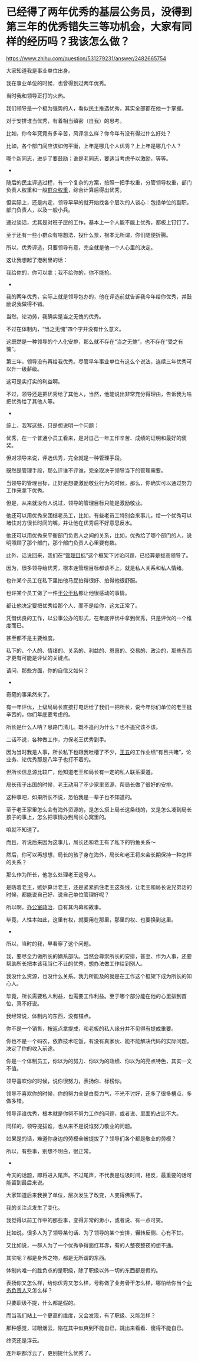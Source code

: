 # 已经得了两年优秀的基层公务员，没得到第三年的优秀错失三等功机会，大家有同样的经历吗？我该怎么做？

https://www.zhihu.com/question/531279231/answer/2482665754

大家知道我是事业单位出身。

我在事业单位的时候，也曾得到过两年优秀。

当时我和领导正打的火热。

我们领导是一个极为强势的人，看似民主推选优秀，其实全部都在他一手掌握。

对于安排谁当优秀，有着相当缜密（自我）的思考。

比如，你今年究竟有多辛苦，风评怎么样？你今年有没有得过什么好处？

比如，各个部门间应该如何平衡，上年是哪几个人优秀？上上年是哪几个人？

哪个新同志，进步了要鼓励；谁是老同志，要适当考虑予以激励，等等。

-

随后的民主评选过程，有一个复杂的方案，按照一把手权重，分管领导权重，部门负责人权重和一般[群众权重](https://www.zhihu.com/search?q=%E7%BE%A4%E4%BC%97%E6%9D%83%E9%87%8D&search_source=Entity&hybrid_search_source=Entity&hybrid_search_extra=%7B%22sourceType%22%3A%22answer%22%2C%22sourceId%22%3A2482665754%7D)，综合计算后得出优秀。

但实际上，还是内定，领导早早的就开始找各个层次的人谈心：包括单位的副职，部门负责人，以及一般小兵。

通过谈话，尤其是对班子层的工作，基本上一个人能不能上优秀，都板上钉钉了。

至于还有一些小群众有啥想法、投什么票，根本无所谓，你们随便折腾。

所以，优秀评选，只要领导有意，完全就是他一个人心里的决定。

这让我想起了港剧里的话：

我给你的，你可以拿；我不给你的，你不能抢。

-

我的两年优秀，实际上就是领导包办的，他在评选前就告诉我今年给你优秀，并鼓励说我做得不错。

当然，论功劳，我确实是当之无愧的优秀。

不过在体制内，“当之无愧”四个字并没有什么意义。

这既然是一种领导的个人化安排，那么就不存在“当之无愧”，也不存在“受之有愧”。

第三年，领导没有再给我优秀。尽管早年事业单位有这么个说法，连续三年优秀可以升一级薪级。

这可是实打实的利益啊。

不过，领导还是把优秀给了其他人，当然，他能说出非常充分得理由，告诉我为啥把优秀给了其他人等。

-

综上，我写这些，只是想说明一个问题：

优秀，在一个普通小员工看来，是对自己一年工作辛苦、成绩的证明和最好的褒奖。

但对领导来说，评选优秀，完全就是一种管理手段。

既然是管理手段，那么评谁不评谁，完全取决于领导当下的管理需要。

当领导的管理目标，正好是想要激励敬业行为的时候，那么，你确实可以通过努力工作来拿下优秀。

但是，从来就没有人说过，领导的管理目标只能是激励敬业。

他还可以用优秀来团结老员工，比如，有些老员工特别会来事儿，给一个优秀可以堵住对方很长时间的嘴，并让他在优秀后不好意思反水。

他还可以用优秀来平衡部门负责人之间的关系，比如，优秀给了哪个部门的人，说明照顾了那个部门，那个部门负责人心里要有数。

此外，话说回来，我们在“[管理目标](https://www.zhihu.com/search?q=%E7%AE%A1%E7%90%86%E7%9B%AE%E6%A0%87&search_source=Entity&hybrid_search_source=Entity&hybrid_search_extra=%7B%22sourceType%22%3A%22answer%22%2C%22sourceId%22%3A2482665754%7D)”这个框架下讨论问题，已经算是拔高领导了。

因为，很多领导给优秀，根本连管理目标都谈不上，就是私人关系和私人情绪。

也许某个员工在私下里拍他马屁拍得很好、拍得他很舒服。

也许某个员工做了一件[于公于私](https://www.zhihu.com/search?q=%E4%BA%8E%E5%85%AC%E4%BA%8E%E7%A7%81&search_source=Entity&hybrid_search_source=Entity&hybrid_search_extra=%7B%22sourceType%22%3A%22answer%22%2C%22sourceId%22%3A2482665754%7D)都让他很感动的事情。

都让他决定要把优秀给那个人、而不是给你，这太正常了。

凭借优良的工作，以公事公办的形式，在年底评优中拿到优秀，只是评优的一个维度而已。

甚至都不是主要维度。

私下的、个人的、情绪的、关系的、利益的、恩惠的、交易的、政治的，那些东西才更有可能是评优的关键点。

请问，那些方面，你的自信又如何？

-

奇葩的事果然来了。

有一年评优，上级局局长直接打电话给了我们一把所长，说今年你们单位的老王挺辛苦的，你们年底要考虑的。

所长是什么人呐？思路门清儿。既不追问为什么？也不追究该不该。

二话不说，各种做工作，力保老王优秀到手。

因为当时我是人事，所长私下也跟我吐槽了不少，[王五](https://www.zhihu.com/search?q=%E7%8E%8B%E4%BA%94&search_source=Entity&hybrid_search_source=Entity&hybrid_search_extra=%7B%22sourceType%22%3A%22answer%22%2C%22sourceId%22%3A2482665754%7D)的工作业绩“有目共睹”，论业务、论优秀那是八竿子也打不着的。

但所长信息源比较广，他知道老王和局长有一定的私人联系渠道。

局长孩子出国的时候，老王动用了不少家里资源，帮局长做了很好的安排。

这种事吧，如果所长不说，恐怕我是一辈子也不知道的。

至于老王家里怎么会有海外资源的，是怎么搭上局长这条线的，又是怎么凑到局长孩子的事上，怎么把事情办到局长心窝里的。

咱就不知道了。

而且，听说后来因为这事儿，局长还和老王有了私下的钓鱼关系～

然后，你可以再想想，局长的孩子身在海外，局长和老王将来会长期保持一种怎样的关系？

那么作为所长，他怎么处理老王这号人。

是防着老王，嫉妒算计老王，还是紧紧抓住老王这条线，让老王和局长说兄弟话的时候，都能说自己好、说自己单位管理好呢？

所以啊，[办公室政治](https://www.zhihu.com/search?q=%E5%8A%9E%E5%85%AC%E5%AE%A4%E6%94%BF%E6%B2%BB&search_source=Entity&hybrid_search_source=Entity&hybrid_search_extra=%7B%22sourceType%22%3A%22answer%22%2C%22sourceId%22%3A2482665754%7D)，自有其内幕和故事。

毕竟，人性本如此，这里有权，就要用在那里，那里的权、也要换到这里。

-

所以，当时的我，早看穿了这个问题。

我，要尽全力做所长的嫡系部队。当然会尊崇所长的安排，甚至、作为人事，还要帮助所长把本该我当仁不让的优秀，想办法做工作给到别人。

我没什么资源，也没什么关系。我力所能及的就是在工作这个框架下成为所长的知心人。

毕竟，所长需要私人利益，也需要工作利益。至于哪个部分能在他的心里排到首位，真不好说。

我经常说，体制内的东西，没有锚点。

你不是一个销售，按返点拿提成，和老板的私人缘分并不见得有提成重要。

你也不是一个码农，依靠技术吃饭，有没有真家伙、能不能解决代码的实际问题，决定了你的收入前途。

你是一个体制员工，你以为的努力、你以为的政绩、你以为的亮点特色，其实一文不值。

领导喜欢你的时候，说你很努力，表扬你、标榜你。

领导不喜欢你的时候，你的努力全是白费力气，不光不讨好，还多了很多槽点，多做多错。

领导评谁优秀，根本就是你努不努力工作的问题，或者说、里面的占比不大。

同样的，领导提拔谁，也从来不是说谁努力敬业的问题。

如果是的话，难道你身边的劳模全被提拔了？领导们各个都是敬业的劳模？

所以，有些事，别想不明白，很正常。

-

今天的话题，即将进入尾声。不过尾声，不代表是垃圾时间，相反，最重要的话可能留到最后来说。

大家知道后来我换了单位，层次发生了改变，人变得佛系了。

我的关注点发生了变化。

我觉得以前工作中的那些事，变得非常的渺小，或者说、有一点可笑。

比如说，很多人为了领导某句话、为了领导的某个安排，辗转反侧、心有不甘。

又比如说，一群人为了一个优秀争得面红耳赤，有的人整夜整夜的想不通。

其实呢？都是身外之物，都是无所谓的东西。

体制内唯一的胜负点的是职级，除了职级以外一切的东西都是假的。

表扬你又怎么样，给你优秀又怎么样，号称做了业务骨干怎么样，哪怕给你当个[业务负责人](https://www.zhihu.com/search?q=%E4%B8%9A%E5%8A%A1%E8%B4%9F%E8%B4%A3%E4%BA%BA&search_source=Entity&hybrid_search_source=Entity&hybrid_search_extra=%7B%22sourceType%22%3A%22answer%22%2C%22sourceId%22%3A2482665754%7D)又怎么样？

只要职级不提，什么都是假的。

而当我们站上一个更高的维度，又会发现，有了职级、又能怎样？

那种感觉，过眼烟云，陷在其中似爽到不能自已，跳出来看看、傻得不能自已。

终究还是浮云。

连升职都浮云了，更别提什么优秀了。